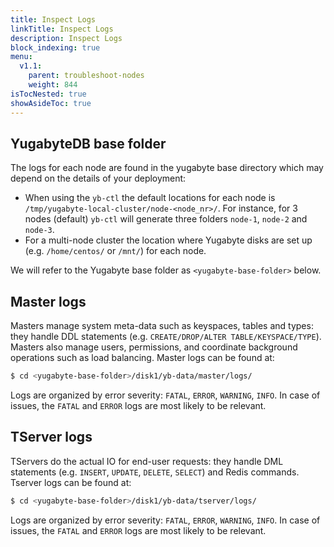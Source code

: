 ```yaml
---
title: Inspect Logs
linkTitle: Inspect Logs
description: Inspect Logs
block_indexing: true
menu:
  v1.1:
    parent: troubleshoot-nodes
    weight: 844
isTocNested: true
showAsideToc: true
---
```


## YugabyteDB base folder

The logs for each node are found in the yugabyte base directory which may depend on the details of your deployment:

- When using the `yb-ctl` the default locations for each node is `/tmp/yugabyte-local-cluster/node-<node_nr>/`. 
For instance, for 3 nodes (default) `yb-ctl` will generate three folders `node-1`, `node-2` and `node-3`.
- For a multi-node cluster the location where Yugabyte disks are set up (e.g. `/home/centos/` or `/mnt/`) for each node.

We will refer to the Yugabyte base folder as `<yugabyte-base-folder>` below.

## Master logs

Masters manage system meta-data such as keyspaces, tables and types: they handle DDL statements (e.g. `CREATE/DROP/ALTER TABLE/KEYSPACE/TYPE`).  Masters also manage users, permissions, and coordinate background operations such as load balancing.
Master logs can be found at:

```sh
$ cd <yugabyte-base-folder>/disk1/yb-data/master/logs/
```
Logs are organized by error severity: `FATAL`, `ERROR`, `WARNING`, `INFO`. In case of issues, the `FATAL` and `ERROR` logs are most likely to be relevant. 

## TServer logs

TServers do the actual IO for end-user requests: they handle DML statements (e.g. `INSERT`, `UPDATE`, `DELETE`, `SELECT`)  and Redis commands.
Tserver logs can be found at:
```sh
$ cd <yugabyte-base-folder>/disk1/yb-data/tserver/logs/
```
Logs are organized by error severity: `FATAL`, `ERROR`, `WARNING`, `INFO`. In case of issues, the `FATAL` and `ERROR` logs are most likely to be relevant. 

